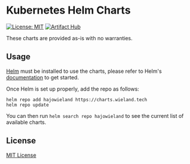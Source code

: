 # Kubernetes Helm Charts

[![License: MIT](https://img.shields.io/badge/License-MIT-green.svg)](https://opensource.org/licenses/MIT)
[![Artifact Hub](https://img.shields.io/endpoint?url=https://artifacthub.io/badge/repository/hajowieland)](https://artifacthub.io/packages/search?repo=hajowieland)

These charts are provided as-is with no warranties.

## Usage

[Helm](https://helm.sh) must be installed to use the charts, please refer to Helm's [documentation](https://helm.sh/docs/) to get started.

Once Helm is set up properly, add the repo as follows:

```shell
helm repo add hajowieland https://charts.wieland.tech
helm repo update
```

You can then run `helm search repo hajowieland` to see the current list of available charts.

## License

[MIT License](./LICENSE)
